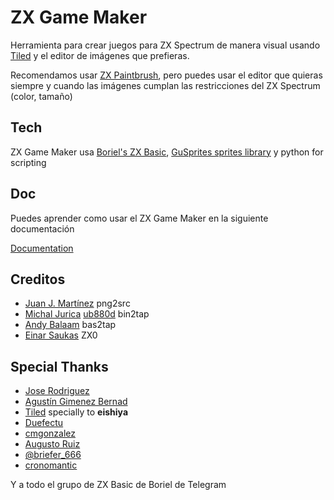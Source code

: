 # ZX Game Maker

Herramienta para crear juegos para ZX Spectrum de manera visual usando [Tiled](https://www.mapeditor.org/) y el editor de imágenes que prefieras.

Recomendamos usar [ZX Paintbrush](https://sourcesolutions.itch.io/zx-paintbrush), pero puedes usar el editor que quieras siempre y cuando las imágenes cumplan las restricciones del ZX Spectrum (color, tamaño)

## Tech

ZX Game Maker usa [Boriel's ZX Basic](https://zxbasic.readthedocs.io/en/docs/), [GuSprites sprites library](https://github.com/gusmanb/GuSprites) y python for scripting

## Doc

Puedes aprender como usar el ZX Game Maker en la siguiente documentación

[Documentation](doc/00_index.md)

## Creditos

* [Juan J. Martínez](https://github.com/reidrac) png2src
* [Michal Jurica](https://sourceforge.net/u/mikezt/) [ub880d](https://sourceforge.net/u/ub880d) bin2tap
* [Andy Balaam](https://github.com/andybalaam) bas2tap
* [Einar Saukas](https://github.com/einar-saukas) ZX0

## Special Thanks

* [Jose Rodriguez](https://github.com/boriel)
* [Agustín Gimenez Bernad](https://github.com/gusmanb)
* [Tiled](https://www.mapeditor.org/) specially to **eishiya**
* [Duefectu](https://twitter.com/Duefectu)
* [cmgonzalez](https://github.com/cmgonzalez)
* [Augusto Ruiz](https://github.com/AugustoRuiz)
* [@briefer_666](https://briefer.itch.io/)
* [cronomantic](https://github.com/cronomantic)

Y a todo el grupo de ZX Basic de Boriel de Telegram